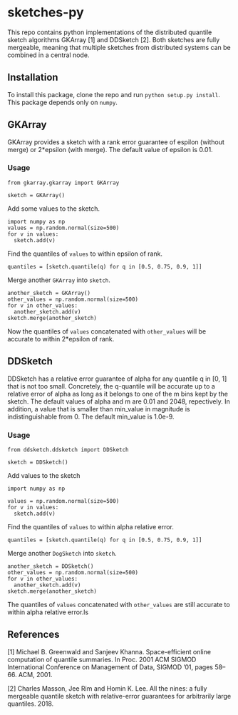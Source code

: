 # sketches-py

This repo contains python implementations of the distributed quantile sketch algorithms GKArray [1]  and DDSketch [2]. Both sketches are fully mergeable, meaning that multiple sketches from distributed systems can be combined in a central node.

## Installation

To install this package, clone the repo and run `python setup.py install`. This package depends only on `numpy`.

## GKArray

GKArray provides a sketch with a rank error guarantee of espilon (without merge) or 2\*epsilon (with merge). The default value of epsilon is 0.01.

### Usage
```
from gkarray.gkarray import GKArray

sketch = GKArray()
```
Add some values to the sketch. 
```
import numpy as np
values = np.random.normal(size=500)
for v in values:
  sketch.add(v)
```
Find the quantiles of `values` to within epsilon of rank.
```
quantiles = [sketch.quantile(q) for q in [0.5, 0.75, 0.9, 1]]
```
Merge another `GKArray` into `sketch`.
```
another_sketch = GKArray()
other_values = np.random.normal(size=500)
for v in other_values:
  another_sketch.add(v)
sketch.merge(another_sketch)
```
Now the quantiles of `values` concatenated with `other_values` will be accurate to within 2\*epsilon of rank.

## DDSketch

DDSketch has a relative error guarantee of alpha for any quantile q in [0, 1] that is not too small. Concretely, the q-quantile will be accurate up to a relative error of alpha as long as it belongs to one of the m bins kept by the sketch. The default values of alpha and m are 0.01 and 2048, repectively. In addition, a value that is smaller than min_value in magnitude is indistinguishable from 0. The default min_value is 1.0e-9.

### Usage
```
from ddsketch.ddsketch import DDSketch

sketch = DDSketch()
```
Add values to the sketch
```
import numpy as np

values = np.random.normal(size=500)
for v in values:
  sketch.add(v)
```
Find the quantiles of `values` to within alpha relative error.
```
quantiles = [sketch.quantile(q) for q in [0.5, 0.75, 0.9, 1]]
```
Merge another `DogSketch` into `sketch`.
```
another_sketch = DDSketch()
other_values = np.random.normal(size=500)
for v in other_values:
  another_sketch.add(v)
sketch.merge(another_sketch)
```
The quantiles of `values` concatenated with `other_values` are still accurate to within alpha relative error.ls

## References
[1] Michael B. Greenwald and Sanjeev Khanna. Space-efficient online computation of quantile summaries. In Proc. 2001 ACM
SIGMOD International Conference on Management of Data, SIGMOD ’01, pages 58–66. ACM, 2001.

[2] Charles Masson, Jee Rim and Homin K. Lee. All the nines: a fully mergeable quantile sketch with relative-error guarantees for arbitrarily large quantiles. 2018.

